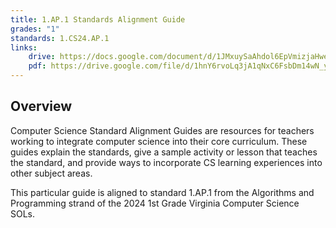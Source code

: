 ```yaml
---
title: 1.AP.1 Standards Alignment Guide
grades: "1"
standards: 1.CS24.AP.1
links:
    drive: https://docs.google.com/document/d/1JMxuySaAhdol6EpVmizjaHwe83nMjCvMOqTSMgHiv9U/edit?usp=drive_link
    pdf: https://drive.google.com/file/d/1hnY6rvoLq3jA1qNxC6FsbDm14wN_yajV/view?usp=drive_link
---
```


## Overview

Computer Science Standard Alignment Guides are resources for teachers working to integrate computer science into their core curriculum. These guides explain the standards, give a sample activity or lesson that teaches the standard, and provide ways to incorporate CS learning experiences into other subject areas. 

This particular guide is aligned to standard 1.AP.1 from the Algorithms and Programming strand of the 2024 1st Grade Virginia Computer Science SOLs.